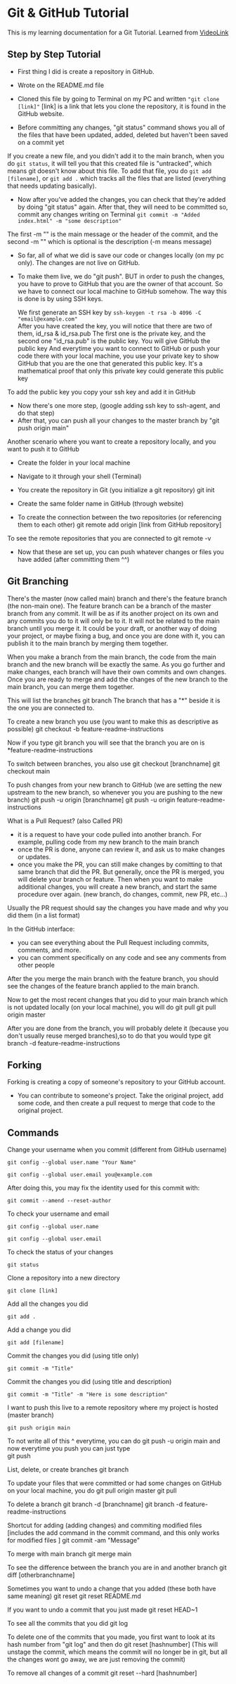 # Git & GitHub Tutorial

This is my learning documentation for a Git Tutorial.
Learned from [VideoLink](https://www.youtube.com/watch?v=RGOj5yH7evk&t=1825s&ab_channel=freeCodeCamp.org)

## Step by Step Tutorial

- First thing I did is create a repository in GitHub. 
- Wrote on the README.md file
- Cloned this file by going to Terminal on my PC and written `"git clone [link]"`
[link] is a link that lets you clone the repository, it is found in the GitHub website.

- Before committing any changes, "git status" command shows you all of the files that have been updated, added, deleted but haven't been saved on a commit yet

If you create a new file, and you didn't add it to the main branch, when you do `git status`, it will tell you that this created file is "untracked", which means git doesn't know about this file. To add that file, you do `git add [filename]`, or `git add .` which tracks all the files that are listed (everything that needs updating basically).

- Now after you've added the changes, you can check that they're added by doing "git status" again. After that, they will need to be committed so, commit any changes writing on Terminal `git commit -m "Added index.html" -m "some description"`

The first -m "" is the main message or the header of the commit, and the second -m "" which is optional is the description (-m means message)

- So far, all of what we did is save our code or changes locally (on my pc only). The changes are not live on GitHub. 
- To make them live, we do "git push". BUT in order to push the changes, you have to prove to GitHub that you are the owner of that account. So we have to connect our local machine to GitHub somehow. The way this is done is by using SSH keys.

    We first generate an SSH key by `ssh-keygen -t rsa -b 4096 -C "email@example.com"`  
    After you have created the key, you will notice that there are two of them, id_rsa & id_rsa.pub 
    The first one is the private key, and the second one "id_rsa.pub" is the public key. You will give GitHub the public key
    And everytime you want to connect to GitHub or push your code there with your local machine, you use your private key to show GitHub that you are the one that generated this public key. 
    It's a mathematical proof that only this private key could generate this public key

To add the public key you copy your ssh key and add it in GitHub

- Now there's one more step, (google adding ssh key to ssh-agent, and do that step)
- After that, you can push all your changes to the master branch by "git push origin main" 

Another scenario where you want to create a repository locally, and you want to push it to GitHub

- Create the folder in your local machine
- Navigate to it through your shell (Terminal)
- You create the repository in Git (you initialize a git repository)
    git init

- Create the same folder name in GitHub (through website)
- To create the connection between the two repositories (or referencing them to each other)
    git remote add origin [link from GitHub repository]

To see the remote repositories that you are connected to 
    git remote -v

- Now that these are set up, you can push whatever changes or files you have added (after committing them ^^)

## Git Branching

There's the master (now called main) branch and there's the feature branch (the non-main one). The feature branch can be a branch of the master branch from any commit. It will be as if its another project on its own and any commits you do to it will only be to it. It will not be related to the main branch until you merge it. It could be your draft, or another way of doing your project, or maybe fixing a bug, and once you are done with it, you can publish it to the main branch by merging them together.

When you make a branch from the main branch, the code from the main branch and the new branch will be exactly the same. As you go further and make changes, each branch will have their own commits and own changes. Once you are ready to merge and add the changes of the new branch to the main branch, you can merge them together.

This will list the branches 
    git branch
The branch that has a "*" beside it is the one you are connected to.

To create a new branch you use (you want to make this as descriptive as possible)
    git checkout -b feature-readme-instructions

Now if you type
    git branch
you will see that the branch you are on is *feature-readme-instructions

To switch between branches, you also use
    git checkout [branchname]
    git checkout main

To push changes from your new branch to GitHub (we are setting the new upstream to the new branch, so whenever you <git push> you are pushing to the new branch)
    git push -u origin [branchname]
    git push -u origin feature-readme-instructions

What is a Pull Request? (also Called PR)
- it is a request to have your code pulled into another branch. For example, pulling code from my new branch to the main branch
- once the PR is done, anyone can review it, and ask us to make changes or updates.
- once you make the PR, you can still make changes by comitting to that same branch that did the PR. But generally, once the PR is merged, you will delete your branch or feature. Then when you want to make additional changes, you will create a new branch, and start the same procedure over again. (new branch, do changes, commit, new PR, etc...)

Usually the PR request should say the changes you have made and why you did them (in a list format)

In the GitHub interface: 
- you can see everything about the Pull Request including commits, comments, and more.
- you can comment specifically on any code and see any comments from other people

After the you merge the main branch with the feature branch, you should see the changes of the feature branch applied to the main branch.

Now to get the most recent changes that you did to your main branch which is not updated locally (on your local machine), you will do
    git pull
    git pull origin master

After you are done from the branch, you will probably delete it (because you don't usually reuse merged branches),so to do that you would type
    git branch -d feature-readme-instructions

## Forking

Forking is creating a copy of someone's repository to your GitHub account.
- You can contribute to someone's project. Take the original project, add some code, and then create a pull request to merge that code to the original project.

## Commands

Change your username when you commit (different from GitHub username)

    git config --global user.name "Your Name"

    git config --global user.email you@example.com

After doing this, you may fix the identity used for this commit with:

    git commit --amend --reset-author

To check your username and email 

    git config --global user.name

    git config --global user.email

To check the status of your changes

    git status

Clone a repository into a new directory

    git clone [link]

Add all the changes you did

    git add .

Add a change you did

    git add [filename]

Commit the changes you did (using title only)

    git commit -m "Title"

Commit the changes you did (using title and description)

    git commit -m "Title" -m "Here is some description"

I want to push this live to a remote repository where my project is hosted (master branch)

    git push origin main

To not write all of this ^ everytime, you can do 
    git push -u origin main
and now everytime you push you can just type   
    git push

List, delete, or create branches
    git branch

To update your files that were committed or had some changes on GitHub on your local machine, you do
    git pull origin master
    git pull

To delete a branch 
    git branch -d [branchname]
    git branch -d feature-readme-instructions

Shortcut for adding (adding changes) and commiting modified files [includes the add command in the commit command, and this only works for modified files ]
    git commit -am "Message"

To merge with main branch
    git merge main

To see the difference between the branch you are in and another branch
    git diff [otherbranchname]

Sometimes you want to undo a change that you added (these both have same meaning)
    git reset
    git reset README.md

If you want to undo a commit that you just made
    git reset HEAD~1

To see all the commits that you did
    git log

To delete one of the commits that you made, you first want to look at its hash number from "git log" and then do
    git reset [hashnumber]
(This will unstage the commit, which means the commit will no longer be in git, but all the changes wont go away, we are just removing the commit)

To remove all changes of a commit
    git reset --hard [hashnumber]
